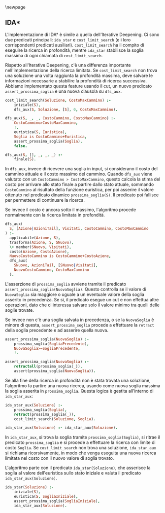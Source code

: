 \newpage

## IDA\*

L'implementazione di IDA\* è simile a quella dell'Iterative Deepening. Ci sono
due predicati principali: `ida_star` e `cost_limit_search` (e i loro
corrispondenti predicati ausiliari). `cost_limit_search` ha il compito di
eseguire la ricerca in profondità, mentre `ida_star` stabilisce la soglia
massima di ogni chiamata di `cost_limit_search`.

Rispetto all'Iterative Deepening, c'è una differenza importante
nell'implementazione della ricerca limitata. Se `cost_limit_search` non trova
una soluzione una volta raggiunta la profondità massima, deve salvare le
informazioni necessarie a stabilire la profondità di ricerca successiva.
Abbiamo implementato questa feature usando il cut, un nuovo predicato
`assert_prossima_soglia` e una nuova clausola su `dfs_aux`.

```prolog
cost_limit_search(Soluzione, CostoMaxCammino) :-
    iniziale(S),
    dfs_aux(S, Soluzione, [S], 0, CostoMaxCammino).

dfs_aux(S, _, _, CostoCammino, CostoMaxCammino) :-
    CostoCammino>CostoMaxCammino,
    !,
    euristica(S, Euristica),
    Soglia is CostoCammino+Euristica,
    assert_prossima_soglia(Soglia),
    false.

dfs_aux(S, [], _, _, _) :-
    finale(S).
```

In `dfs_aux`, invece di ricevere una soglia in input, si considerano il costo
del cammino attuale e il costo massimo del cammino. Quando `dfs_aux` viene
valutato con un `CostoCammino > CostoMaxCammino`, questo calcola la stima del
costo per arrivare allo stato finale a partire dallo stato attuale, sommando
`CostoCammino` al risultato della funzione euristica, per poi asserire il
valore ottenuto nel predicato dinamico `prossima_soglia(S)`. Il predicato poi
fallisce per permettere di continuare la ricerca.

Se invece il costo è ancora sotto il massimo, l'algoritmo procede normalmente
con la ricerca limitata in profondità.

```prolog
dfs_aux(
  S, [Azione|AzioniTail], Visitati, CostoCammino, CostoMaxCammino
) :-
  applicabile(Azione, S),
  trasforma(Azione, S, SNuovo),
  \+ member(SNuovo, Visitati),
  costo(Azione, CostoAzione),
  NuovoCostoCammino is CostoCammino+CostoAzione,
  dfs_aux(
    SNuovo, AzioniTail, [SNuovo|Visitati],
    NuovoCostoCammino, CostoMaxCammino
  ).
```

L'asserzione di `prossima_soglia` avviene tramite il predicato
`assert_prossima_soglia(NuovaSoglia)`. Questo controlla se il valore di
`NuovaSoglia` sia maggiore o uguale a un eventuale valore della soglia asserito
in precedenza. Se sì, il predicato esegue un cut e non effettua altre
operazioni, dato che ci interessa salvare solo il valore minimo tra quelli
delle soglie trovate.

Se invece non c'è una soglia salvata in precedenza, o se la `NuovaSoglia` è
minore di questa, `assert_prossima_soglia` procede a effettuare la `retract`
della soglia precedente e ad asserire quella nuova.

```prolog
assert_prossima_soglia(NuovaSoglia) :-
    prossima_soglia(SogliaPrecedente),
    NuovaSoglia>=SogliaPrecedente,
    !.

assert_prossima_soglia(NuovaSoglia) :-
    retractall(prossima_soglia(_)),
    assert(prossima_soglia(NuovaSoglia)).
```

Se alla fine della ricerca in profondità non è stata trovata una soluzione,
l'algoritmo fa partire una nuova ricerca, usando come nuova soglia massima la
soglia asserita in `prossima_soglia`. Questa logica è gestita
all'interno di `ida_star_aux`:

```prolog
ida_star_aux(Soluzione) :-
    prossima_soglia(Soglia),
    retract(prossima_soglia(_)),
    cost_limit_search(Soluzione, Soglia).

ida_star_aux(Soluzione) :- ida_star_aux(Soluzione).
```

In `ida_star_aux`, si trova la soglia tramite `prossima_soglia(Soglia)`, si
ritrae il predicato `prossima_soglia` e si procede a
effettuare la ricerca con limite di costo `Soglia`.
Se `cost_limit_search` non trova una soluzione, `ida_star_aux` si richiama
ricorsivamente, in modo che venga eseguita una nuova ricerca limitata nel
costo con il nuovo valore di soglia trovato.

L'algoritmo parte con il predicato `ida_star(Soluzione)`, che asserisce la
soglia al valore dell'euristica sullo stato iniziale e valuta il predicato
`ida_star_aux(Soluzione)`.

```prolog
ida_star(Soluzione) :-
    iniziale(S),
    euristica(S, SogliaIniziale),
    assert_prossima_soglia(SogliaIniziale),
    ida_star_aux(Soluzione).
```
